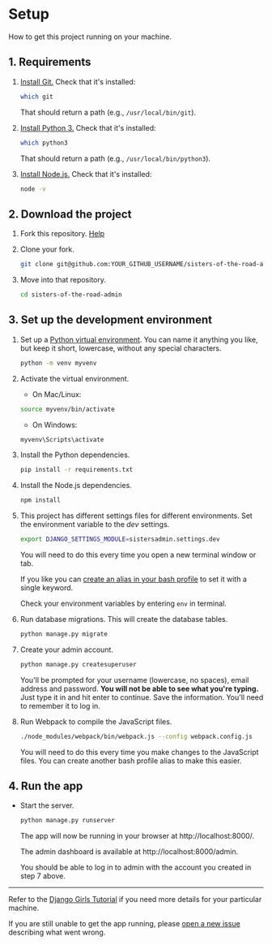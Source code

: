 # Setup

How to get this project running on your machine. 

## 1. Requirements

1. [Install Git.](https://git-scm.com/downloads)
    Check that it's installed:

      ```sh
      which git
      ```

    That should return a path (e.g., `/usr/local/bin/git`).

2. [Install Python 3.](https://www.python.org/downloads/)
    Check that it's installed:

    ```sh
    which python3
    ```

    That should return a path (e.g., `/usr/local/bin/python3`).

3. [Install Node.js.](https://nodejs.org/en/)
    Check that it's installed:

    ```sh
    node -v
    ```    

## 2. Download the project

1. Fork this repository. [Help](https://help.github.com/articles/fork-a-repo/)

2. Clone your fork.

    ```sh
    git clone git@github.com:YOUR_GITHUB_USERNAME/sisters-of-the-road-admin.git
    ```

3. Move into that repository.

    ```sh
    cd sisters-of-the-road-admin
    ```

## 3. Set up the development environment

1. Set up a [Python virtual environment](https://docs.python.org/3/library/venv.html). 
You can name it anything you like, but keep it short, lowercase, without any special characters.
    
    ```sh
    python -m venv myvenv
    ```

2. Activate the virtual environment.

    - On Mac/Linux:
    ```sh
    source myvenv/bin/activate
    ```
    
    - On Windows:
    ```sh
    myvenv\Scripts\activate
    ```

3. Install the Python dependencies.

    ```sh
    pip install -r requirements.txt
    ```

4. Install the Node.js dependencies.

    ```sh
    npm install
    ```

5. This project has different settings files for different environments.
Set the environment variable to the *dev* settings.

    ```sh
    export DJANGO_SETTINGS_MODULE=sistersadmin.settings.dev
    ```
    You will need to do this every time you open a new terminal window or tab.

    If you like you can [create an alias in your bash profile](https://www.digitalocean.com/community/tutorials/an-introduction-to-useful-bash-aliases-and-functions) 
    to set it with a single keyword.

    Check your environment variables by entering `env` in terminal.

6. Run database migrations. This will create the database tables.

    ```sh
    python manage.py migrate
    ```

7. Create your admin account.

    ```sh
    python manage.py createsuperuser
    ```

    You'll be prompted for your username (lowercase, no spaces), email address and password. **You will not be able to see what you're typing.** Just type it in and hit enter to continue. Save the information. 
    You'll need to remember it to log in.

8. Run Webpack to compile the JavaScript files.

    ```sh
    ./node_modules/webpack/bin/webpack.js --config webpack.config.js
    ```

    You will need to do this every time you make changes to the JavaScript files.
    You can create another bash profile alias to make this easier.


## 4. Run the app

- Start the server.
    ```sh
    python manage.py runserver
    ```

    The app will now be running in your browser at http://localhost:8000/.

    The admin dashboard is available at http://localhost:8000/admin.

    You should be able to log in to admin with the account you created in step 7 above.

---

Refer to the [Django Girls Tutorial](https://tutorial.djangogirls.org/en/installation/) if you need more details 
for your particular machine.

If you are still unable to get the app running, please [open a new issue](https://github.com/codeforgoodconf/sisters-of-the-road-admin/issues/new) describing what went wrong.
